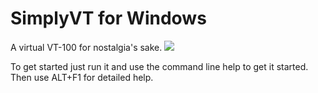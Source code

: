 # SimplyVT for Windows
A virtual VT-100 for nostalgia's sake.
![](https://repository-images.githubusercontent.com/416191684/a46ad9ca-61e5-4d2e-a1fd-d1b342f2f112)

To get started just run it and use the command line help to get it started.  Then use ALT+F1 for detailed help.
